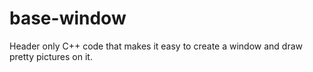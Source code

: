 # base-window
Header only C++ code that makes it easy to create a window and draw pretty pictures on it.
